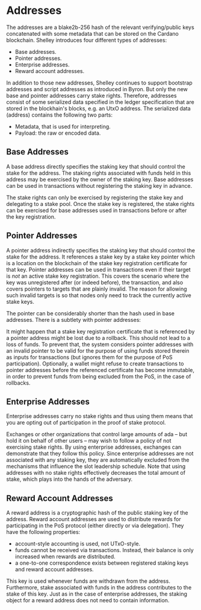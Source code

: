 # Addresses

The addresses are a blake2b-256 hash of the relevant verifying/public keys concatenated with some metadata that can be stored on the Cardano blockchain. Shelley introduces four different types of addresses:

* Base addresses.
* Pointer addresses.
* Enterprise addresses.
* Reward account addresses.

In addition to those new addresses, Shelley continues to support bootstrap addresses and script addresses as introduced in Byron. But only the new base and pointer addresses carry stake rights. Therefore, addresses consist of some serialized data specified in the ledger specification that are stored in the blockhain's blocks, e.g. an UtxO address. The serialized data (address) contains the following two parts:

* Metadata, that is used for interpreting.
* Payload: the raw or encoded data.

## Base Addresses

A base address directly specifies the staking key that should control the stake for the address. The staking rights associated with funds held in this address may be exercised by the owner of the staking key. Base addresses can be used in transactions without registering the staking key in advance.

The stake rights can only be exercised by registering the stake key and delegating to a stake pool. Once the stake key is registered, the stake rights can be exercised for base addresses used in transactions before or after the key registration.

## Pointer Addresses

A pointer address indirectly specifies the staking key that should control the stake for the address. It references a stake key by a stake key pointer which is a location on the blockchain of the stake key registration certificate for that key. Pointer addresses can be used in transactions even if their target is *not* an active stake key registration. This covers the scenario where the key was unregistered after (or indeed before), the transaction, and also covers pointers to targets that are plainly invalid. The reason for allowing such invalid targets is so that nodes only need to track the currently active stake keys.

The pointer can be considerably shorter than the hash used in base addresses. There is a subtlety with pointer addresses:

It might happen that a stake key registration certificate that is referenced by a pointer address might be lost due to a rollback. This should not lead to a loss of funds. To prevent that, the system considers pointer addresses with an invalid pointer to be valid for the purpose of using funds stored therein as inputs for transactions (but ignores them for the purpose of PoS participation). Optionally, a wallet might refuse to create transactions to pointer addresses before the referenced certificate has become immutable, in order to prevent funds from being excluded from the PoS, in the case of rollbacks.

## Enterprise Addresses

Enterprise addresses carry no stake rights and thus using them means that you are opting out of participation in the proof of stake protocol.

Exchanges or other organizations that control large amounts of ada – but hold it on behalf of other users – may wish to follow a policy of not exercising stake rights. By using enterprise addresses, exchanges can demonstrate that they follow this policy. Since enterprise addresses are not associated with any staking key, they are automatically excluded from the mechanisms that influence the slot leadership schedule. Note that using addresses with no stake rights effectively decreases the total amount of stake, which plays into the hands of the adversary.

## Reward Account Addresses

A reward address is a cryptographic hash of the public staking key of the address. Reward account addresses are used to distribute rewards for participating in the PoS protocol (either directly or via delegation). They have the following properties:

* account-style accounting is used, not UTxO-style.
* funds cannot be received via transactions. Instead, their balance is only increased when rewards are distributed.
* a one-to-one correspondence exists between registered staking keys and reward account addresses.

This key is used whenever funds are withdrawn from the address. Furthermore, stake associated with funds in the address contributes to the stake of this key. Just as in the case of enterprise addresses, the staking object for a reward address does not need to contain information.
